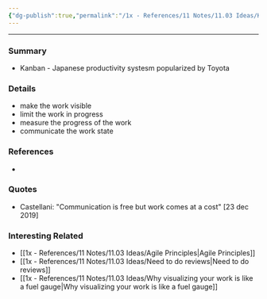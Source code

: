 ```yaml
---
{"dg-publish":true,"permalink":"/1x - References/11 Notes/11.03 Ideas/Kanban Principles/","title":"Kanban Principles","created":"2023-12-05T11:01:12.000+03:00","updated":"2024-02-14T20:18:28.993+03:00"}
---
```


---

### Summary
- Kanban - Japanese productivity systesm popularized by Toyota

### Details
- make the work visible
- limit the work in progress
- measure the progress of the work
- communicate the work state

### References
- 

### Quotes
- Castellani: "Communication is free but work comes at a cost" [23 dec 2019]

### Interesting Related
- [[1x - References/11 Notes/11.03 Ideas/Agile Principles\|Agile Principles]]
- [[1x - References/11 Notes/11.03 Ideas/Need to do reviews\|Need to do reviews]]
- [[1x - References/11 Notes/11.03 Ideas/Why visualizing your work is like a fuel gauge\|Why visualizing your work is like a fuel gauge]]